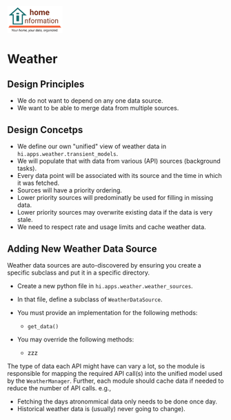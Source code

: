 <img src="../../src/hi/static/img/hi-logo-w-tagline-197x96.png" alt="Home Information Logo" width="128">

# Weather

## Design Principles

- We do not want to depend on any one data source.
- We want to be able to merge data from multiple sources.

## Design Concetps

- We define our own "unified" view of weather data in `hi.apps.weather.transient_models`.
- We will populate that with data from various (API) sources (background tasks).
- Every data point will be associated with its source and the time in which it was fetched.
- Sources will have a priority ordering.
- Lower priority sources will predominatly be used for filling in missing data.
- Lower priority sources may overwrite existing data if the data is very stale.
- We need to respect rate and usage limits and cache weather data.

## Adding New Weather Data Source

Weather data sources are auto-discovered by ensuring you create a specific
subclass and put it in a specific directory.

- Create a new python file in `hi.apps.weather.weather_sources`.
- In that file, define a subclass of `WeatherDataSource`.
- You must provide an implementation for the following methods:
  - `get_data()`
  
- You may override the following methods:
  - zzz
  

The type of data each API might have can vary a lot, so the module is responsible for mapping the required API call(s) into the unified model used by the `WeatherManager`.  Further, each module should cache data if needed to reduce the number of API calls.  e.g.,
- Fetching the days atronommical data only needs to be done once day.
- Historical weather data is (usually) never going to change).
